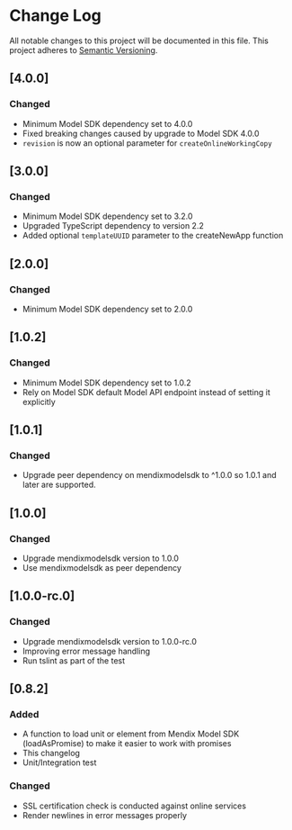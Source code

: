 # Change Log
All notable changes to this project will be documented in this file.
This project adheres to [Semantic Versioning](http://semver.org/).


## [4.0.0]
### Changed
- Minimum Model SDK dependency set to 4.0.0
- Fixed breaking changes caused by upgrade to Model SDK 4.0.0
- `revision` is now an optional parameter for `createOnlineWorkingCopy`

## [3.0.0]
### Changed
- Minimum Model SDK dependency set to 3.2.0
- Upgraded TypeScript dependency to version 2.2
- Added optional `templateUUID` parameter to the createNewApp function

## [2.0.0]
### Changed
- Minimum Model SDK dependency set to 2.0.0

## [1.0.2]
### Changed
- Minimum Model SDK dependency set to 1.0.2
- Rely on Model SDK default Model API endpoint instead of setting it explicitly

## [1.0.1]
### Changed
- Upgrade peer dependency on mendixmodelsdk to ^1.0.0 so 1.0.1 and later are supported.

## [1.0.0]
### Changed
- Upgrade mendixmodelsdk version to 1.0.0
- Use mendixmodelsdk as peer dependency

## [1.0.0-rc.0]
### Changed
- Upgrade mendixmodelsdk version to 1.0.0-rc.0
- Improving error message handling
- Run tslint as part of the test

## [0.8.2]
### Added
- A function to load unit or element from Mendix Model SDK (loadAsPromise) to make it easier to work with promises
- This changelog
- Unit/Integration test

### Changed
- SSL certification check is conducted against online services
- Render newlines in error messages properly
